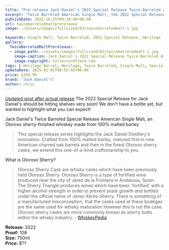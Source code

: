 ```yaml
---
title: "Pre-release Jack Daniel's 2022 Special Release Twice Barreled American Single Malt"
excerpt: "Twice Barreled American Single Malt, the 2022 Special Release from Jack Daniels Distillery"
publishDate: 2022-10-25T09:30:00+00:00
url: twicebarreledmaltprerelease
image: ~/assets/images/fullsized/63/twicebarreledmalt-1.jpg

keywords: Single Malt, Twice Barreled, 2022 Special Release, Heritage
gallery:
  TwiceBarreledMaltPrerelease:
  - image_path: ~/assets/images/fullsized/63/twicebarreledmalt-1.jpg
    image-caption: Jack Daniel's 2022 Special Release Twice Barreled American Single Malt
    image-copyright: CollectorOfJack.com
tags: [ Heritage Barrel, Heritage, Twice Barreled, Single Malt, Special Release, 700ml, "2022" ]
updateDate: 2025-01-02T08:55:45+00:00
price: $249.99
brand: "Jack Daniel's"
author: chris
---
```

[Updated post after actual release](/TwiceBarreledAmericanMalt)
The 2022 Special Release for Jack Daniel's should be hitting shelves very soon! We don't have a bottle yet, but wanted to highlight what you can expect!

Jack Daniel's Twice Barreled Special Release American Single Malt, an Oloroso sherry-finished whiskey made from 100% malted barley

> This special release series highlights the Jack Daniel Distillery's innovation. Crafted from 100% malted barley, matured first in new American charred oak barrels and then in the finest Oloroso sherry casks, we extend this one-of-a-kind craftsmanship to you.

What is Oloroso Sherry?
>Oloroso Sherry Cask are whisky casks which have been previously held Oloroso Sherry. Oloroso Sherry is a type of fortified wine produced near the city of Jerez de la Frontera in Andalusia, Spain. The Sherry Triangle produces wines which have been 'fortified' with a higher alcohol strength in order to prevent yeast growth and bottled under the official name of Jerez-Xérès-Sherry. There is something of a manufactured misconception, that the casks used at these bodegas are the same used for whisky maturation however this is not the case. Oloroso sherry casks are more commonly known as sherry butts within the whisky industry. - [WhiskeyPedia](https://whiskipedia.com/fundamentals/oloroso-sherry-casks/)


**Release:** 2022  
**Proof:** 108  
**Size:** 750ml  
**Price:** $??





